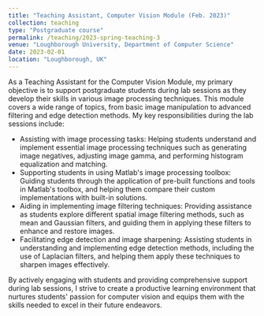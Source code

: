 ```yaml
---
title: "Teaching Assistant, Computer Vision Module (Feb. 2023)"
collection: teaching
type: "Postgraduate course"
permalink: /teaching/2023-spring-teaching-3
venue: "Loughborough University, Department of Computer Science"
date: 2023-02-01
location: "Loughborough, UK"
---
```



As a Teaching Assistant for the Computer Vision Module, my primary objective is to support postgraduate students during lab sessions as they develop their skills in various image processing techniques. This module covers a wide range of topics, from basic image manipulation to advanced filtering and edge detection methods. My key responsibilities during the lab sessions include:

* Assisting with image processing tasks: Helping students understand and implement essential image processing techniques such as generating image negatives, adjusting image gamma, and performing histogram equalization and matching.
* Supporting students in using Matlab's image processing toolbox: Guiding students through the application of pre-built functions and tools in Matlab's toolbox, and helping them compare their custom implementations with built-in solutions.
* Aiding in implementing image filtering techniques: Providing assistance as students explore different spatial image filtering methods, such as mean and Gaussian filters, and guiding them in applying these filters to enhance and restore images.
* Facilitating edge detection and image sharpening: Assisting students in understanding and implementing edge detection methods, including the use of Laplacian filters, and helping them apply these techniques to sharpen images effectively.

By actively engaging with students and providing comprehensive support during lab sessions, I strive to create a productive learning environment that nurtures students' passion for computer vision and equips them with the skills needed to excel in their future endeavors.


